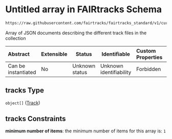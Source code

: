 # Untitled array in FAIRtracks Schema

```txt
https://raw.githubusercontent.com/fairtracks/fairtracks_standard/v1/current/json/schema/fairtracks.schema.json#/properties/tracks
```

Array of JSON documents describing the different track files in the collection


| Abstract            | Extensible | Status         | Identifiable            | Custom Properties | Additional Properties | Access Restrictions | Defined In                                                                               |
| :------------------ | ---------- | -------------- | ----------------------- | :---------------- | --------------------- | ------------------- | ---------------------------------------------------------------------------------------- |
| Can be instantiated | No         | Unknown status | Unknown identifiability | Forbidden         | Allowed               | none                | [fairtracks.schema.json\*](../json/schema/fairtracks.schema.json "open original schema") |

## tracks Type

`object[]` ([Track](fairtracks-properties-tracks-track.md))

## tracks Constraints

**minimum number of items**: the minimum number of items for this array is: `1`
